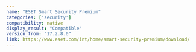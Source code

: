 ```yaml
---
name: "ESET Smart Security Premium"
categories: ['security']
compatibility: native
display_result: "Compatible"
version_from: "17.2.8.0"
link: https://www.eset.com/int/home/smart-security-premium/download/
---
```

